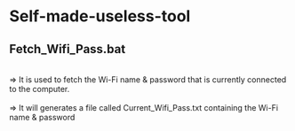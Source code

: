 # Self-made-useless-tool
## Fetch_Wifi_Pass.bat 
<br>=> It is used to fetch the Wi-Fi name & password that is currently connected to the computer.  
<br>=> It will generates a file called Current_Wifi_Pass.txt containing the Wi-Fi name & password
